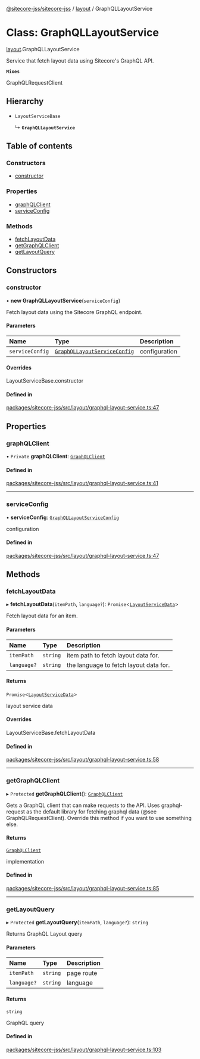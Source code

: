 [@sitecore-jss/sitecore-jss](../README.md) / [layout](../modules/layout.md) / GraphQLLayoutService

# Class: GraphQLLayoutService

[layout](../modules/layout.md).GraphQLLayoutService

Service that fetch layout data using Sitecore's GraphQL API.

**`Mixes`**

GraphQLRequestClient

## Hierarchy

- `LayoutServiceBase`

  ↳ **`GraphQLLayoutService`**

## Table of contents

### Constructors

- [constructor](layout.GraphQLLayoutService.md#constructor)

### Properties

- [graphQLClient](layout.GraphQLLayoutService.md#graphqlclient)
- [serviceConfig](layout.GraphQLLayoutService.md#serviceconfig)

### Methods

- [fetchLayoutData](layout.GraphQLLayoutService.md#fetchlayoutdata)
- [getGraphQLClient](layout.GraphQLLayoutService.md#getgraphqlclient)
- [getLayoutQuery](layout.GraphQLLayoutService.md#getlayoutquery)

## Constructors

### constructor

• **new GraphQLLayoutService**(`serviceConfig`)

Fetch layout data using the Sitecore GraphQL endpoint.

#### Parameters

| Name | Type | Description |
| :------ | :------ | :------ |
| `serviceConfig` | [`GraphQLLayoutServiceConfig`](../interfaces/layout.GraphQLLayoutServiceConfig.md) | configuration |

#### Overrides

LayoutServiceBase.constructor

#### Defined in

[packages/sitecore-jss/src/layout/graphql-layout-service.ts:47](https://github.com/Sitecore/jss/blob/57d228d71/packages/sitecore-jss/src/layout/graphql-layout-service.ts#L47)

## Properties

### graphQLClient

• `Private` **graphQLClient**: [`GraphQLClient`](../interfaces/index.GraphQLClient.md)

#### Defined in

[packages/sitecore-jss/src/layout/graphql-layout-service.ts:41](https://github.com/Sitecore/jss/blob/57d228d71/packages/sitecore-jss/src/layout/graphql-layout-service.ts#L41)

___

### serviceConfig

• **serviceConfig**: [`GraphQLLayoutServiceConfig`](../interfaces/layout.GraphQLLayoutServiceConfig.md)

configuration

#### Defined in

[packages/sitecore-jss/src/layout/graphql-layout-service.ts:47](https://github.com/Sitecore/jss/blob/57d228d71/packages/sitecore-jss/src/layout/graphql-layout-service.ts#L47)

## Methods

### fetchLayoutData

▸ **fetchLayoutData**(`itemPath`, `language?`): `Promise`\<[`LayoutServiceData`](../interfaces/layout.LayoutServiceData.md)\>

Fetch layout data for an item.

#### Parameters

| Name | Type | Description |
| :------ | :------ | :------ |
| `itemPath` | `string` | item path to fetch layout data for. |
| `language?` | `string` | the language to fetch layout data for. |

#### Returns

`Promise`\<[`LayoutServiceData`](../interfaces/layout.LayoutServiceData.md)\>

layout service data

#### Overrides

LayoutServiceBase.fetchLayoutData

#### Defined in

[packages/sitecore-jss/src/layout/graphql-layout-service.ts:58](https://github.com/Sitecore/jss/blob/57d228d71/packages/sitecore-jss/src/layout/graphql-layout-service.ts#L58)

___

### getGraphQLClient

▸ `Protected` **getGraphQLClient**(): [`GraphQLClient`](../interfaces/index.GraphQLClient.md)

Gets a GraphQL client that can make requests to the API. Uses graphql-request as the default
library for fetching graphql data (@see GraphQLRequestClient). Override this method if you
want to use something else.

#### Returns

[`GraphQLClient`](../interfaces/index.GraphQLClient.md)

implementation

#### Defined in

[packages/sitecore-jss/src/layout/graphql-layout-service.ts:85](https://github.com/Sitecore/jss/blob/57d228d71/packages/sitecore-jss/src/layout/graphql-layout-service.ts#L85)

___

### getLayoutQuery

▸ `Protected` **getLayoutQuery**(`itemPath`, `language?`): `string`

Returns GraphQL Layout query

#### Parameters

| Name | Type | Description |
| :------ | :------ | :------ |
| `itemPath` | `string` | page route |
| `language?` | `string` | language |

#### Returns

`string`

GraphQL query

#### Defined in

[packages/sitecore-jss/src/layout/graphql-layout-service.ts:103](https://github.com/Sitecore/jss/blob/57d228d71/packages/sitecore-jss/src/layout/graphql-layout-service.ts#L103)
